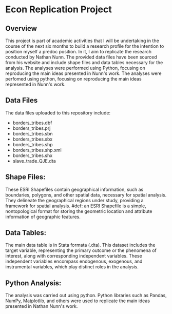 # Econ Replication Project

## Overview
This project is part of academic activities that I will be undertaking in the course of the next six months to build a research profile for the intention to position myself a predoc position.
In it, I aim to replicate the research conducted by Nathan Nunn. The provided data files have been sourced from his website and include shape files and data tables necessary for the analysis. The analyses were performed using Python, focusing on reproducing the main ideas presented in Nunn's work.
The analyses were perfomed using python, focusing on reproducing the main ideas represented in Nunn's work. 


## Data Files
The data files uploaded to this repository include:
- borders_tribes.dbf
- borders_tribes.prj
- borders_tribes.sbn
- borders_tribes.sbx
- borders_tribes.shp
- borders_tribes.shp.xml
- borders_tribes.shx
- slave_trade_QJE.dta

## Shape Files:
These ESRI Shapefiles contain geographical information, such as boundaries, polygons, and other spatial data, necessary for spatial analysis.
They delineate the geographical regions under study, providing a framework for spatial analysis.
#def: an ESRI Shapefile is a simple, nontopological format for storing the geometric location and attribute information of geographic features.

## Data Tables:
The main data table is in Stata formata (.dta).
This dataset includes the target variable, representing the primary outcome or the phenomena of interest, along with corresponding independent variables. 
These independent variables encompass endogenous, exogenous, and instrumental variables, which play distinct roles in the analysis.

## Python Analysis:
The analysis was carried out using python.
Python libraries such as Pandas, NumPy, Matplotlib, and others were used to replicate the main ideas presented in Nathan Nunn's work.
